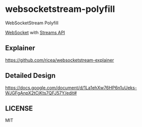 # websocketstream-polyfill

WebSocketStream Polyfill

[WebSocket](https://developer.mozilla.org/en-US/docs/Web/API/WebSocket) with [Streams API](https://developer.mozilla.org/en-US/docs/Web/API/Streams_API)

## Explainer

https://github.com/ricea/websocketstream-explainer

## Detailed Design

https://docs.google.com/document/d/1La1ehXw76HP6n1uUeks-WJGFgAnpX2tCjKts7QFJ57Y/edit#

## LICENSE

MIT
